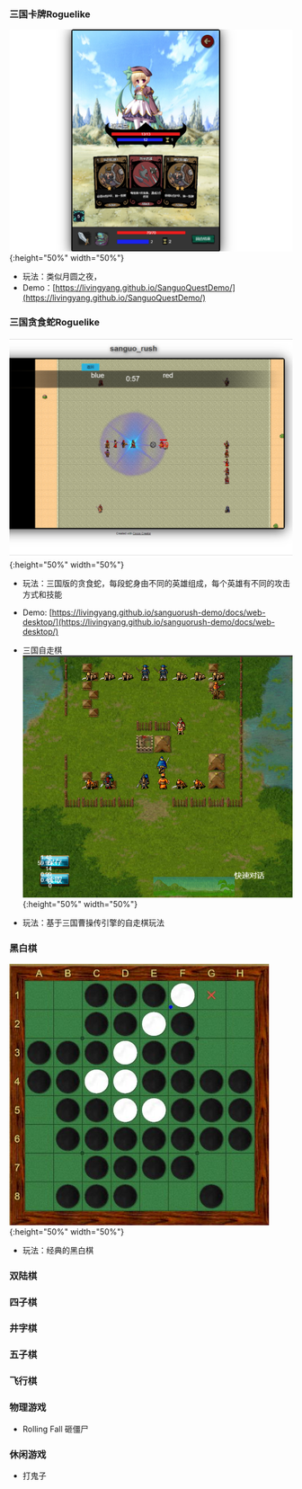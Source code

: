 ### 三国卡牌Roguelike

![](./img/SanguoQuest.png){:height="50%" width="50%"}

* 玩法：类似月圆之夜，
* Demo：[https://livingyang.github.io/SanguoQuestDemo/](https://livingyang.github.io/SanguoQuestDemo/)

### 三国贪食蛇Roguelike

![](./img/SanguoRush.png){:height="50%" width="50%"}
* 玩法：三国版的贪食蛇，每段蛇身由不同的英雄组成，每个英雄有不同的攻击方式和技能
* Demo: [https://livingyang.github.io/sanguorush-demo/docs/web-desktop/](https://livingyang.github.io/sanguorush-demo/docs/web-desktop/)

* 三国自走棋
![](./img/SanguoAutoChess.png){:height="50%" width="50%"}
* 玩法：基于三国曹操传引擎的自走棋玩法

### 黑白棋
![](./img/reversi.jpg){:height="50%" width="50%"}
* 玩法：经典的黑白棋

### 双陆棋
### 四子棋
### 井字棋
### 五子棋
### 飞行棋

### 物理游戏

* Rolling Fall 砸僵尸

### 休闲游戏

* 打鬼子

